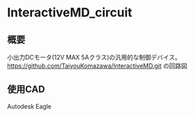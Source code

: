 # InteractiveMD_circuit

## 概要

小出力DCモータ(12V MAX 5Aクラス)の汎用的な制御デバイス。
https://github.com/TaiyouKomazawa/InteractiveMD.git の回路図  

## 使用CAD

Autodesk Eagle
